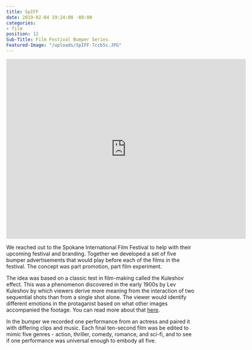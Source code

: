 ```yaml
---
title: SpIFF
date: 2019-02-04 19:24:00 -08:00
categories:
- film
position: 12
Sub-Title: Film Festival Bumper Series
Featured-Image: "/uploads/SpIFF-7ccb5c.JPG"
---
```


<iframe src="https://player.vimeo.com/video/315383242" width="640" height="480" frameborder="0" webkitallowfullscreen mozallowfullscreen allowfullscreen></iframe>

We reached out to the Spokane International Film Festival to help with their upcoming festival and branding. Together we developed a set of five bumper advertisements that would play before each of the films in the festival. The concept was part promotion, part film experiment.

The idea was based on a classic test in film-making called the Kuleshov effect. This was a phenomenon discovered in the early 1900s by Lev Kuleshov by which viewers derive more meaning from the interaction of two sequential shots than from a single shot alone. The viewer would identify different emotions in the protaganist based on what other images accompanied the footage. You can read more about that [here](https://en.wikipedia.org/wiki/Kuleshov_effect).

In the bumper we recorded one performance from an actress and paired it with differing clips and music. Each final ten-second film was be edited to mimic five genres - action, thriller, comedy, romance, and sci-fi, and to see if one performance was universal enough to embody all five.